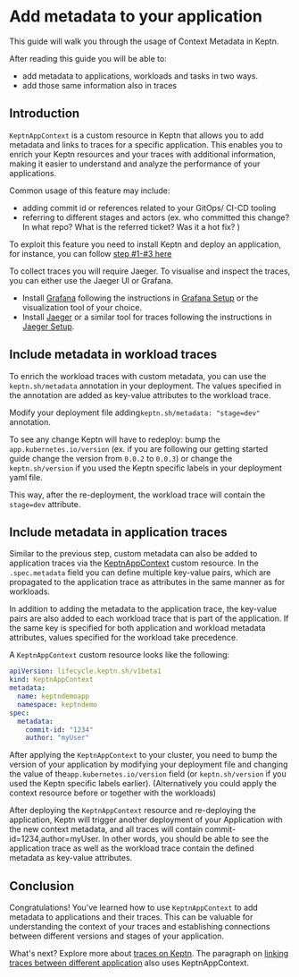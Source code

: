 #  Add metadata to your application

This guide will walk you through the usage of Context Metadata in Keptn.

After reading this guide you will be able to: 
- add metadata to applications, workloads
and tasks in two ways.
- add those same information also in traces

## Introduction

`KeptnAppContext` is a custom resource in Keptn that allows you to add metadata
and links to traces for a specific application.
This enables you to enrich your Keptn resources and your traces with additional
information, making it easier to understand and analyze
the performance of your applications.

Common usage of this feature may include:

- adding commit id or references related to your GitOps/ CI-CD tooling
- referring to different stages and actors 
(ex. who committed this change? In what repo? What is the referred ticket? Was it a hot fix? )

To exploit this feature you need to install Keptn and deploy an application,
for instance, you can follow [step #1-#3 here](../getting-started/observability.md#step-1-install-keptn)

To collect traces you will require Jaeger.
To visualise and inspect the traces, you can either use the Jaeger UI or Grafana.

- Install
  [Grafana](https://grafana.com/grafana/)
  following the instructions in [Grafana Setup](https://grafana.com/docs/grafana/latest/setup-grafana/)
  or the visualization tool of your choice.
- Install
  [Jaeger](https://www.jaegertracing.io/)
  or a similar tool for traces following the instructions in
  [Jaeger Setup](https://www.jaegertracing.io/docs/1.50/getting-started/).

## Include metadata in workload traces

To enrich the workload traces with custom metadata, you can use the
`keptn.sh/metadata` annotation in your deployment.
The values specified in the annotation
are added as key-value attributes to the workload trace.

Modify your deployment file adding`keptn.sh/metadata: "stage=dev"` annotation.

To see any change Keptn will have to redeploy: bump the `app.kubernetes.io/version`
(ex. if you are following our getting started guide change the version
from `0.0.2` to `0.0.3`) or change the `keptn.sh/version`
if you used the Keptn specific labels in your deployment yaml file.

This way, after the re-deployment, the workload trace will contain the `stage=dev` attribute.

## Include metadata in application traces

Similar to the previous step, custom metadata can also be added to application traces via the
[KeptnAppContext](../reference/api-reference/lifecycle/v1beta1/index.md#keptnappcontext) custom resource.
In the `.spec.metadata` field you can define multiple key-value pairs, which are propagated
to the application trace as attributes in the same manner as for workloads.

In addition to adding the metadata to the application trace, the key-value pairs are also added
to each workload trace that is part of the application.
If the same key is specified for both
application and workload metadata attributes,
values specified for the workload take precedence.

A `KeptnAppContext` custom resource looks like the following:

```yaml
apiVersion: lifecycle.keptn.sh/v1beta1
kind: KeptnAppContext
metadata:
  name: keptndemoapp
  namespace: keptndemo
spec:
  metadata:
    commit-id: "1234"
    author: "myUser"
```

After applying the `KeptnAppContext` to your cluster, you need to bump the version of your
application by modifying your deployment file and changing the
value of the`app.kubernetes.io/version` field (or `keptn.sh/version` if you used the Keptn specific labels earlier).
(Alternatively you could apply the context resource before or together with the workloads)

After deploying the `KeptnAppContext` resource and re-deploying the application,
Keptn will trigger another deployment of your Application with the new context metadata, 
and all traces will contain commit-id=1234,author=myUser.
In other words, you should be able to see the application trace as well as the workload trace
contain the defined metadata as key-value attributes.


## Conclusion

Congratulations! You've learned how to use `KeptnAppContext` to add
metadata to applications and their traces.
This can be valuable for understanding the context of your traces and
establishing connections between
different versions and stages of your application.

What's next? Explore more about [traces on Keptn](./otel.md).
The paragraph on 
[linking traces between different application](./otel.md#advanced-tracing-configurations-in-keptn-linking-traces) 
also uses KeptnAppContext.  


